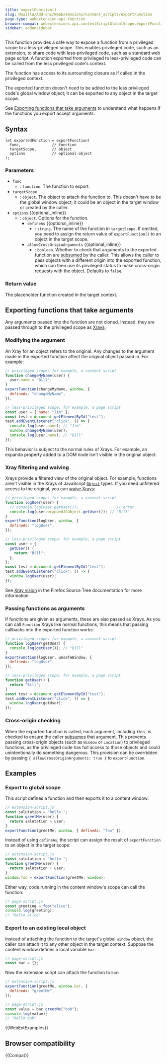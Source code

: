```yaml
---
title: exportFunction()
slug: Mozilla/Add-ons/WebExtensions/Content_scripts/exportFunction
page-type: webextension-api-function
browser-compat: webextensions.api.contentScriptGlobalScope.exportFunction
sidebar: addonsidebar
---
```


This function provides a safe way to expose a function from a privileged scope to a less-privileged scope. This enables privileged code, such as an extension, to share code with less-privileged code, such as a standard web page script. A function exported from privileged to less-privileged code can be called from the less privileged code's context.

The function has access to its surrounding closure as if called in the privileged context.

The exported function doesn't need to be added to the less privileged code's global window object; it can be exported to any object in the target scope.

See [Exporting functions that take arguments](#exporting_functions_that_take_arguments) to understand what happens if the functions you export accept arguments.

## Syntax

```js-nolint
let exportedFunction = exportFunction(
  func,              // function
  targetScope,       // object
  options            // optional object
);
```

### Parameters

- `func`
  - : `function`. The function to export.
- `targetScope`
  - : `object`. The object to attach the function to. This doesn't have to be the global window object; it could be an object in the target window or created by the caller.
- `options` {{optional_inline}}
  - : `object`. Options for the function.
    - `defineAs` {{optional_inline}}
      - : `string`. The name of the function in `targetScope`. If omitted, you need to assign the return value of `exportFunction()` to an object in the target scope.
    - `allowCrossOriginArguments` {{optional_inline}}
      - : `boolean`. Whether to check that arguments to the exported function are [subsumed](https://firefox-source-docs.mozilla.org/dom/scriptSecurity/index.html#subsumes) by the caller. This allows the caller to pass objects with a different origin into the exported function, which can then use its privileged status to make cross-origin requests with the object. Defaults to `false`.

### Return value

The placeholder function created in the target context.

## Exporting functions that take arguments

Any arguments passed into the function are not cloned. Instead, they are passed through to the privileged scope as [Xrays](https://firefox-source-docs.mozilla.org/dom/scriptSecurity/xray_vision.html).

### Modifying the argument

An Xray for an object refers to the original. Any changes to the argument made in the exported function affect the original object passed in. For example:

```js
// privileged scope: for example, a content script
function changeMyName(user) {
  user.name = "Bill";
}
exportFunction(changeMyName, window, {
  defineAs: "changeMyName",
});
```

```js
// less-privileged scope: for example, a page script
const user = { name: "Jim" };
const test = document.getElementById("test");
test.addEventListener("click", () => {
  console.log(user.name); // "Jim"
  window.changeMyName(user);
  console.log(user.name); // "Bill"
});
```

This behavior is subject to the normal rules of Xrays. For example, an expando property added to a DOM node isn't visible in the original object.

### Xray filtering and waiving

Xrays provide a filtered view of the original object. For example, functions aren't visible in the Xrays of JavaScript [`Object`](/en-US/docs/Web/JavaScript/Reference/Global_Objects/Object) types. If you need unfiltered access to the original, you can [waive Xrays](https://firefox-source-docs.mozilla.org/dom/scriptSecurity/xray_vision.html#waiving-xray-vision):

```js
// privileged scope: for example, a content script
function logUser(user) {
  // console.log(user.getUser());                 // error
  console.log(user.wrappedJSObject.getUser()); // "Bill"
}
exportFunction(logUser, window, {
  defineAs: "logUser",
});
```

```js
// less-privileged scope: for example, a page script
const user = {
  getUser() {
    return "Bill";
  },
};
const test = document.getElementById("test");
test.addEventListener("click", () => {
  window.logUser(user);
});
```

See [Xray vision](https://firefox-source-docs.mozilla.org/dom/scriptSecurity/xray_vision.html) in the Firefox Source Tree documentation for more information.

### Passing functions as arguments

If functions are given as arguments, these are also passed as Xrays. As you can call `Function` Xrays like normal functions, this means that passing callbacks into the exported function works:

```js
// privileged scope: for example, a content script
function logUser(getUser) {
  console.log(getUser()); // "Bill"
}
exportFunction(logUser, unsafeWindow, {
  defineAs: "logUser",
});
```

```js
// less-privileged scope: for example, a page script
function getUser() {
  return "Bill";
}
const test = document.getElementById("test");
test.addEventListener("click", () => {
  window.logUser(getUser);
});
```

### Cross-origin checking

When the exported function is called, each argument, including `this`, is checked to ensure the caller [subsumes](https://firefox-source-docs.mozilla.org/dom/scriptSecurity/index.html#subsumes) that argument. This prevents passing cross-origin objects (such as `Window` or `Location`) to privileged functions, as the privileged code has full access to those objects and could unintentionally do something dangerous. This provision can be overridden by passing `{ allowCrossOriginArguments: true }` to `exportFunction`.

## Examples

### Export to global scope

This script defines a function and then exports it to a content window:

```js
// extension-script.js
const salutation = "hello ";
function greetMe(user) {
  return salutation + user;
}
exportFunction(greetMe, window, { defineAs: "foo" });
```

Instead of using `defineAs`, the script can assign the result of `exportFunction` to an object in the target scope:

```js
// extension-script.js
const salutation = "hello ";
function greetMe(user) {
  return salutation + user;
}
window.foo = exportFunction(greetMe, window);
```

Either way, code running in the content window's scope can call the function:

```js
// page-script.js
const greeting = foo("alice");
console.log(greeting);
// "hello alice"
```

### Export to an existing local object

Instead of attaching the function to the target's global `window` object, the caller can attach it to any other object in the target context. Suppose the content window defines a local variable `bar`:

```js
// page-script.js
const bar = {};
```

Now the extension script can attach the function to `bar`:

```js
// extension-script.js
exportFunction(greetMe, window.bar, {
  defineAs: "greetMe",
});
```

```js
// page-script.js
const value = bar.greetMe("bob");
console.log(value);
// "hello bob"
```

{{WebExtExamples}}

## Browser compatibility

{{Compat}}
